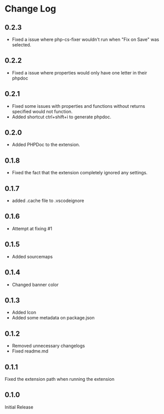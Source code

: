 # Change Log

## 0.2.3

* Fixed a issue where php-cs-fixer wouldn't run when "Fix on Save" was selected.
## 0.2.2

* Fixed a issue where properties would only have one letter in their phpdoc

## 0.2.1

* Fixed some issues with properties and functions without returns specified would not function.
* Added shortcut ctrl+shift+i to generate phpdoc.

## 0.2.0

* Added PHPDoc to the extension.

## 0.1.8

* Fixed the fact that the extension completely ignored any settings.

## 0.1.7

* added .cache file to .vscodeignore

## 0.1.6

* Attempt at fixing #1

## 0.1.5

* Added sourcemaps
## 0.1.4

* Changed banner color

## 0.1.3

* Added Icon
* Added some metadata on package.json

## 0.1.2

* Removed unnecessary changelogs
* Fixed readme.md

## 0.1.1

Fixed the extension path when running the extension

## 0.1.0

Initial Release
